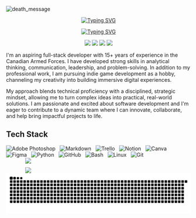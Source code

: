 ![death_message](https://github.com/user-attachments/assets/68d69098-3066-4ca0-b2b2-1eb6471bb4a5)

<p align="center">
<a href="https://git.io/typing-svg"><img src="https://readme-typing-svg.demolab.com?font=Roboto+Mono&weight=500&size=40&duration=3000&pause=500&color=18677F&center=true&vCenter=true&width=435&height=50&lines=Full+Stack+Web+Dev;Indie+Game+Dev" alt="Typing SVG" /></a>
</p>
<p align="center">
<a href="https://git.io/typing-svg"><img src="https://readme-typing-svg.demolab.com?font=Roboto+Mono&weight=500&size=30&duration=3000&pause=500&color=18677F&center=true&vCenter=true&width=435&height=50&lines=Coding%2C+Creating%2C+Gaming" alt="Typing SVG" /></a>
</p>
<p align="center">
<a href = "mailto: justin.mnge@gmail.com"><img src="https://img.shields.io/badge/Gmail-D14836?style=for-the-badge&logo=gmail&logoColor=white"></a>
<a href="https://www.facebook.com/justin.mnge1"><img src="https://img.shields.io/badge/Facebook-1DA1F2?style=for-the-badge&logo=facebook&logoColor=white"></a>
<a href="https://www.instagram.com/j.mnge/"><img src="https://img.shields.io/badge/Instagram-E4405F?style=for-the-badge&logo=instagram&logoColor=white"></a>
<a href="https://www.linkedin.com/in/justin-mnge/"><img src="https://img.shields.io/badge/LinkedIn-0077B5?style=for-the-badge&logo=linkedin&logoColor=white"></a>
</p>

I'm an aspiring full-stack developer with 15+ years of experience in the Canadian Armed Forces. I have developed strong skills in analytical thinking, communication, leadership, and problem-solving. In addition to my professional work, I am pursuing indie game development as a hobby, channeling my creativity into building immersive digital experiences.

My approach blends technical proficiency with a disciplined, strategic mindset, allowing me to turn complex ideas into practical, real-world solutions. I am passionate and excited about software development and I'm eager to contribute to a dynamic team where I can innovate, collaborate, and help bring impactful projects to life.

## Tech Stack

<div style="display: inline-block;">
  <img alt="Adobe Photoshop" height="40" width="40" src="https://cdn.jsdelivr.net/gh/devicons/devicon@latest/icons/photoshop/photoshop-original.svg" />&nbsp;&nbsp;
  <img alt="Markdown" height="40" width="40" src="https://cdn.jsdelivr.net/gh/devicons/devicon@latest/icons/markdown/markdown-original.svg" />&nbsp;&nbsp;
  <img alt="Trello" height="40" width="40" src="https://cdn.jsdelivr.net/gh/devicons/devicon@latest/icons/trello/trello-original.svg" />&nbsp;&nbsp;
  <img alt="Notion" height="40" width="40" src="https://cdn.jsdelivr.net/gh/devicons/devicon@latest/icons/notion/notion-original.svg" />&nbsp;&nbsp;
  <img alt="Canva" height="40" width="40" src="https://cdn.jsdelivr.net/gh/devicons/devicon@latest/icons/canva/canva-original.svg" />&nbsp;&nbsp;
  <img alt="Figma" height="40" width="40" src="https://cdn.jsdelivr.net/gh/devicons/devicon@latest/icons/figma/figma-original.svg" />&nbsp;&nbsp;
  <img alt="Python" height="40" width="40" src="https://cdn.jsdelivr.net/gh/devicons/devicon@latest/icons/python/python-original.svg" />&nbsp;&nbsp;
  <img alt="GitHub" height="40" width="40" src="https://cdn.jsdelivr.net/gh/devicons/devicon/icons/github/github-original.svg" />&nbsp;&nbsp;
  <img alt="Bash" height="40" width="40" src="https://cdn.jsdelivr.net/gh/devicons/devicon/icons/bash/bash-original.svg" />&nbsp;&nbsp;
  <img alt="Linux" height="40" width="40" src="https://cdn.jsdelivr.net/gh/devicons/devicon/icons/linux/linux-original.svg" />&nbsp;&nbsp;
  <img alt="Git" height="40" width="40" src="https://cdn.jsdelivr.net/gh/devicons/devicon/icons/git/git-original.svg" />
</div>

<br>
<div align="center" style="display: flex; justify-content: center; gap: 10px; flex-wrap: wrap;">
  <img style="min-width: 400px; max-width: 48%;" src="https://github-readme-stats.vercel.app/api?username=justinmnge&show_icons=true&theme=codeSTACKr" />
  <img style="min-width: 400px; max-width: 48%;" src="https://github-readme-stats-git-masterrstaa-rickstaa.vercel.app/api/top-langs?username=justinmnge&show_icons=true&locale=en&layout=compact&theme=codeSTACKr&langs_count=10&card_width=320" />
</div>

<picture>
  <source media="(prefers-color-scheme: dark)" srcset="https://raw.githubusercontent.com/justinmnge/justinmnge/output/github-snake-dark.svg" />
  <source media="(prefers-color-scheme: light)" srcset="https://raw.githubusercontent.com/justinmnge/justinmnge/output/github-snake.svg" />
  <img alt="github-snake" src="https://raw.githubusercontent.com/justinmnge/justinmnge/output/github-snake.svg" />
</picture>


<!--
**justinmnge/justinmnge** is a ✨ _special_ ✨ repository because its `README.md` (this file) appears on your GitHub profile.

Here are some ideas to get you started:

- 🔭 I’m currently working on ...
- 🌱 I’m currently learning ...
- 👯 I’m looking to collaborate on ...
- 🤔 I’m looking for help with ...
- 💬 Ask me about ...
- 📫 How to reach me: ...
- 😄 Pronouns: ...
- ⚡ Fun fact: ...
-->
